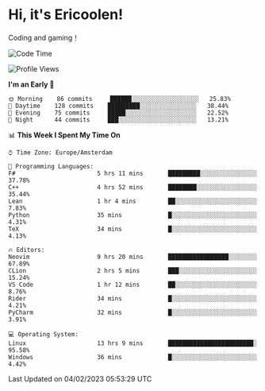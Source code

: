 # Hi, it's Ericoolen!
Coding and gaming！

<!--START_SECTION:waka-->
![Code Time](http://img.shields.io/badge/Code%20Time-663%20hrs%2023%20mins-blue)

![Profile Views](http://img.shields.io/badge/Profile%20Views-17-blue)

**I'm an Early 🐤** 

```text
🌞 Morning    86 commits     ██████░░░░░░░░░░░░░░░░░░░   25.83% 
🌆 Daytime    128 commits    █████████░░░░░░░░░░░░░░░░   38.44% 
🌃 Evening    75 commits     █████░░░░░░░░░░░░░░░░░░░░   22.52% 
🌙 Night      44 commits     ███░░░░░░░░░░░░░░░░░░░░░░   13.21%

```


📊 **This Week I Spent My Time On** 

```text
⌚︎ Time Zone: Europe/Amsterdam

💬 Programming Languages: 
F#                       5 hrs 11 mins       █████████░░░░░░░░░░░░░░░░   37.78% 
C++                      4 hrs 52 mins       ████████░░░░░░░░░░░░░░░░░   35.44% 
Lean                     1 hr 4 mins         ██░░░░░░░░░░░░░░░░░░░░░░░   7.83% 
Python                   35 mins             █░░░░░░░░░░░░░░░░░░░░░░░░   4.31% 
TeX                      34 mins             █░░░░░░░░░░░░░░░░░░░░░░░░   4.13%

🔥 Editors: 
Neovim                   9 hrs 20 mins       █████████████████░░░░░░░░   67.89% 
CLion                    2 hrs 5 mins        ███░░░░░░░░░░░░░░░░░░░░░░   15.24% 
VS Code                  1 hr 12 mins        ██░░░░░░░░░░░░░░░░░░░░░░░   8.76% 
Rider                    34 mins             █░░░░░░░░░░░░░░░░░░░░░░░░   4.21% 
PyCharm                  32 mins             █░░░░░░░░░░░░░░░░░░░░░░░░   3.91%

💻 Operating System: 
Linux                    13 hrs 9 mins       ████████████████████████░   95.58% 
Windows                  36 mins             █░░░░░░░░░░░░░░░░░░░░░░░░   4.42%

```


 Last Updated on 04/02/2023 05:53:29 UTC
<!--END_SECTION:waka-->

